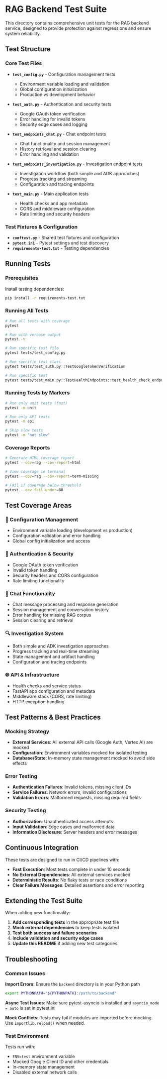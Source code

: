 # RAG Backend Test Suite

This directory contains comprehensive unit tests for the RAG backend service, designed to provide protection against regressions and ensure system reliability.

## Test Structure

### Core Test Files

- **`test_config.py`** - Configuration management tests
  - Environment variable loading and validation
  - Global configuration initialization
  - Production vs development behavior

- **`test_auth.py`** - Authentication and security tests
  - Google OAuth token verification
  - Error handling for invalid tokens
  - Security edge cases and logging

- **`test_endpoints_chat.py`** - Chat endpoint tests
  - Chat functionality and session management
  - History retrieval and session clearing
  - Error handling and validation

- **`test_endpoints_investigation.py`** - Investigation endpoint tests
  - Investigation workflow (both simple and ADK approaches)
  - Progress tracking and streaming
  - Configuration and tracing endpoints

- **`test_main.py`** - Main application tests
  - Health checks and app metadata
  - CORS and middleware configuration
  - Rate limiting and security headers

### Test Fixtures & Configuration

- **`conftest.py`** - Shared test fixtures and configuration
- **`pytest.ini`** - Pytest settings and test discovery
- **`requirements-test.txt`** - Testing dependencies

## Running Tests

### Prerequisites

Install testing dependencies:
```bash
pip install -r requirements-test.txt
```

### Running All Tests

```bash
# Run all tests with coverage
pytest

# Run with verbose output
pytest -v

# Run specific test file
pytest tests/test_config.py

# Run specific test class
pytest tests/test_auth.py::TestGoogleTokenVerification

# Run specific test
pytest tests/test_main.py::TestHealthEndpoints::test_health_check_endpoint
```

### Running Tests by Markers

```bash
# Run only unit tests (fast)
pytest -m unit

# Run only API tests
pytest -m api

# Skip slow tests
pytest -m "not slow"
```

### Coverage Reports

```bash
# Generate HTML coverage report
pytest --cov=rag --cov-report=html

# View coverage in terminal
pytest --cov=rag --cov-report=term-missing

# Fail if coverage below threshold
pytest --cov-fail-under=80
```

## Test Coverage Areas

### 🔧 Configuration Management
- Environment variable loading (development vs production)
- Configuration validation and error handling
- Global config initialization and access

### 🔐 Authentication & Security
- Google OAuth token verification
- Invalid token handling
- Security headers and CORS configuration
- Rate limiting functionality

### 💬 Chat Functionality
- Chat message processing and response generation
- Session management and conversation history
- Error handling for missing RAG corpus
- Session clearing and retrieval

### 🔍 Investigation System
- Both simple and ADK investigation approaches
- Progress tracking and real-time streaming
- State management and artifact handling
- Configuration and tracing endpoints

### 🌐 API & Infrastructure
- Health checks and service status
- FastAPI app configuration and metadata
- Middleware stack (CORS, rate limiting)
- HTTP exception handling

## Test Patterns & Best Practices

### Mocking Strategy
- **External Services**: All external API calls (Google Auth, Vertex AI) are mocked
- **Configuration**: Environment variables mocked for isolated testing
- **Database/State**: In-memory state management mocked to avoid side effects

### Error Testing
- **Authentication Failures**: Invalid tokens, missing client IDs
- **Service Failures**: Network errors, invalid configurations
- **Validation Errors**: Malformed requests, missing required fields

### Security Testing
- **Authorization**: Unauthenticated access attempts
- **Input Validation**: Edge cases and malformed data
- **Information Disclosure**: Server headers and error messages

## Continuous Integration

These tests are designed to run in CI/CD pipelines with:
- **Fast Execution**: Most tests complete in under 10 seconds
- **No External Dependencies**: All external services mocked
- **Deterministic Results**: No flaky tests or race conditions
- **Clear Failure Messages**: Detailed assertions and error reporting

## Extending the Test Suite

When adding new functionality:

1. **Add corresponding tests** in the appropriate test file
2. **Mock external dependencies** to keep tests isolated
3. **Test both success and failure scenarios**
4. **Include validation and security edge cases**
5. **Update this README** if adding new test categories

## Troubleshooting

### Common Issues

**Import Errors**: Ensure the `backend` directory is in your Python path
```bash
export PYTHONPATH="${PYTHONPATH}:/path/to/backend"
```

**Async Test Issues**: Make sure pytest-asyncio is installed and `asyncio_mode = auto` is set in pytest.ini

**Mock Conflicts**: Tests may fail if modules are imported before mocking. Use `importlib.reload()` when needed.

### Test Environment

Tests run with:
- `ENV=test` environment variable
- Mocked Google Client ID and other credentials
- In-memory state management
- Disabled external network calls 